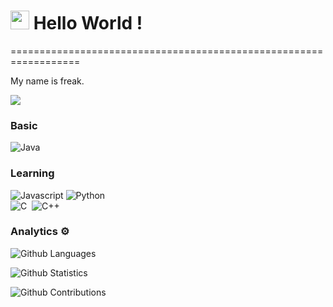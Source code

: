 
<h1><img src="https://emojis.slackmojis.com/emojis/images/1531849430/4246/blob-sunglasses.gif?1531849430" width="30"/> Hello World ! </h1>
==================================================================


My name is freak. 

![](http://estruyf-github.azurewebsites.net/api/VisitorHit?user=unfreak&repo=unfreak&countColorcountColor)

### Basic
![Java](https://img.shields.io/badge/-Java-05122A?style=flat&color=yellowgreen)&nbsp;

### Learning 
![Javascript](https://img.shields.io/badge/-Javascript-05122A?style=flat&color=yellow)&nbsp;![Python](https://img.shields.io/badge/-Python-05122A?style=flat&color=blue)&nbsp;
<br>
![C](https://img.shields.io/badge/-C-05122A?style=flat&color=black)&nbsp;
![C++](https://img.shields.io/badge/-C++-05122A?style=flat&color=black)&nbsp;
### Analytics :gear:

![Github Languages](https://github-readme-stats.vercel.app/api/top-langs/?username=Rezve&layout=compact&count_private=true)

![Github Statistics](https://github-readme-stats.vercel.app/api/?username=unfreak&count_private=true&show_icons=true)

![Github Contributions](https://github-readme-streak-stats.herokuapp.com/?user=unfreak&hide_border=true)
